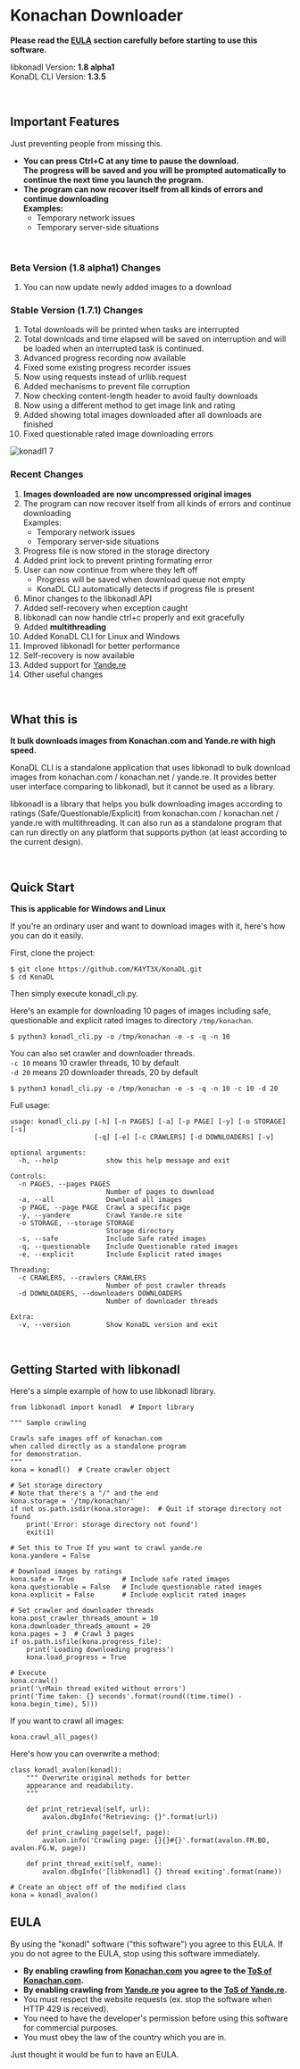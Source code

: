 # Konachan Downloader

**Please read the [EULA](https://github.com/K4YT3X/KonaDL#eula) section carefully before starting to use this software.**

libkonadl Version: **1.8 alpha1**  
KonaDL CLI Version: **1.3.5**

</br>

## Important Features

Just preventing people from missing this.

+ **You can press Ctrl+C at any time to pause the download.**  
**The progress will be saved and you will be prompted automatically to continue the next time you launch the program.**
+ **The program can now recover itself from all kinds of errors and continue downloading**  
**Examples:**
   + Temporary network issues
   + Temporary server-side situations

</br>

### Beta Version (1.8 alpha1) Changes

1. You can now update newly added images to a download


### Stable Version (1.7.1) Changes

1. Total downloads will be printed when tasks are interrupted
1. Total downloads and time elapsed will be saved on interruption and will be loaded when an interrupted task is continued.
1. Advanced progress recording now available
1. Fixed some existing progress recorder issues
1. Now using requests instead of urllib.request
1. Added mechanisms to prevent file corruption
1. Now checking content-length header to avoid faulty downloads
1. Now using a different method to get image link and rating
1. Added showing total images downloaded after all downloads are finished
1. Fixed questionable rated image downloading errors


![konadl1 7](https://user-images.githubusercontent.com/21986859/39401587-a75ab99e-4b16-11e8-8282-7b7c10853751.png)

### Recent Changes
1. **Images downloaded are now uncompressed original images**
1. The program can now recover itself from all kinds of errors and continue downloading  
Examples:
   + Temporary network issues
   + Temporary server-side situations
1. Progress file is now stored in the storage directory
1. Added print lock to prevent printing formating error
1. User can now continue from where they left off
   + Progress will be saved when download queue not empty
   + KonaDL CLI automatically detects if progress file is present
1. Minor changes to the libkonadl API
1. Added self-recovery when exception caught
1. libkonadl can now handle ctrl+c properly and exit gracefully
1. Added **multithreading**
1. Added KonaDL CLI for Linux and Windows
1. Improved libkonadl for better performance
1. Self-recovery is now available
1. Added support for [Yande.re](https://yande.re)
1. Other useful changes

</br>

## What this is

**It bulk downloads images from Konachan.com and Yande.re with high speed.**

KonaDL CLI is a standalone application that uses libkonadl to bulk download images from konachan.com / konachan.net / yande.re. It provides better user interface comparing to libkonadl, but it cannot be used as a library.

libkonadl is a library that helps you bulk downloading images according to ratings (Safe/Questionable/Explicit) from konachan.com / konachan.net / yande.re with multithreading. It can also run as a standalone program that can run directly on any platform that supports python (at least according to the current design).

</br>

## Quick Start

**This is applicable for Windows and Linux**

If you're an ordinary user and want to download images with it, here's how you can do it easily.

First, clone the project:
```
$ git clone https://github.com/K4YT3X/KonaDL.git
$ cd KonaDL
```

Then simply execute konadl_cli.py.

Here's an example for downloading 10 pages of images including safe, questionable and explicit rated images to directory `/tmp/konachan`.
```
$ python3 konadl_cli.py -o /tmp/konachan -e -s -q -n 10
```

You can also set crawler and downloader threads.  
`-c 10` means 10 crawler threads, 10 by default  
`-d 20` means 20 downloader threads, 20 by default  
```
$ python3 konadl_cli.py -o /tmp/konachan -e -s -q -n 10 -c 10 -d 20
```

Full usage:
```
usage: konadl_cli.py [-h] [-n PAGES] [-a] [-p PAGE] [-y] [-o STORAGE] [-s]
                     [-q] [-e] [-c CRAWLERS] [-d DOWNLOADERS] [-v]

optional arguments:
  -h, --help            show this help message and exit

Controls:
  -n PAGES, --pages PAGES
                        Number of pages to download
  -a, --all             Download all images
  -p PAGE, --page PAGE  Crawl a specific page
  -y, --yandere         Crawl Yande.re site
  -o STORAGE, --storage STORAGE
                        Storage directory
  -s, --safe            Include Safe rated images
  -q, --questionable    Include Questionable rated images
  -e, --explicit        Include Explicit rated images

Threading:
  -c CRAWLERS, --crawlers CRAWLERS
                        Number of post crawler threads
  -d DOWNLOADERS, --downloaders DOWNLOADERS
                        Number of downloader threads

Extra:
  -v, --version         Show KonaDL version and exit
```

</br>

## Getting Started with libkonadl

Here's a simple example of how to use libkonadl library.

```
from libkonadl import konadl  # Import library

""" Sample crawling

Crawls safe images off of konachan.com
when called directly as a standalone program
for demonstration.
"""
kona = konadl()  # Create crawler object

# Set storage directory
# Note that there's a "/" and the end
kona.storage = '/tmp/konachan/'
if not os.path.isdir(kona.storage):  # Quit if storage directory not found
    print('Error: storage directory not found')
    exit(1)

# Set this to True If you want to crawl yande.re
kona.yandere = False

# Download images by ratings
kona.safe = True            # Include safe rated images
kona.questionable = False   # Include questionable rated images
kona.explicit = False       # Include explicit rated images

# Set crawler and downloader threads
kona.post_crawler_threads_amount = 10
kona.downloader_threads_amount = 20
kona.pages = 3  # Crawl 3 pages
if os.path.isfile(kona.progress_file):
    print('Loading downloading progress')
    kona.load_progress = True

# Execute
kona.crawl()
print('\nMain thread exited without errors')
print('Time taken: {} seconds'.format(round((time.time() - kona.begin_time), 5)))
```

If you want to crawl all images:

```
kona.crawl_all_pages()
```

Here's how you can overwrite a method:

```
class konadl_avalon(konadl):
    """ Overwrite original methods for better
    appearance and readability.
    """

    def print_retrieval(self, url):
        avalon.dbgInfo("Retrieving: {}".format(url))

    def print_crawling_page(self, page):
        avalon.info('Crawling page: {}{}#{}'.format(avalon.FM.BD, avalon.FG.W, page))

    def print_thread_exit(self, name):
        avalon.dbgInfo('[libkonadl] {} thread exiting'.format(name))

# Create an object off of the modified class
kona = konadl_avalon()
```


## EULA
By using the "konadl" software ("this software") you agree to this EULA. If you do not agree to the EULA, stop using this software immediately.

- **By enabling crawling from [Konachan.com](Konachan.com) you agree to the [ToS of Konachan.com](https://konachan.com/static/terms_of_service).**  
- **By enabling crawling from [Yande.re](Yande.re) you agree to the [ToS of Yande.re](https://yande.re/static/terms_of_service).**
- You must respect the website requests (ex. stop the software when HTTP 429 is received).
- You need to have the developer's permission before using this software for commercial purposes.
- You must obey the law of the country which you are in.

Just thought it would be fun to have an EULA.